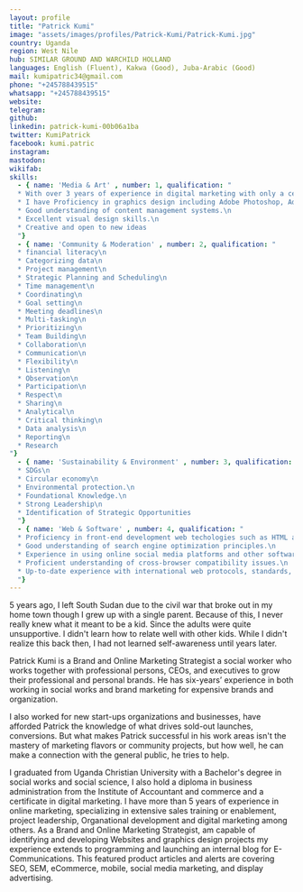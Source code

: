 ```yaml
---
layout: profile
title: "Patrick Kumi"
image: "assets/images/profiles/Patrick-Kumi/Patrick-Kumi.jpg"
country: Uganda
region: West Nile
hub: SIMILAR GROUND AND WARCHILD HOLLAND
languages: English (Fluent), Kakwa (Good), Juba-Arabic (Good)
mail: kumipatric34@gmail.com
phone: "+245788439515"
whatsapp: "+245788439515"
website: 
telegram: 
github: 
linkedin: patrick-kumi-00b06a1ba
twitter: KumiPatrick
facebook: kumi.patric
instagram: 
mastodon: 
wikifab: 
skills:
  - { name: 'Media & Art' , number: 1, qualification: "
  * With over 3 years of experience in digital marketing with only a certificate in digital marketing\n
  * I have Proficiency in graphics design including Adobe Photoshop, Adobe Illustrator, and other visual design tools.\n
  * Good understanding of content management systems.\n
  * Excellent visual design skills.\n
  * Creative and open to new ideas
  "}
  - { name: 'Community & Moderation' , number: 2, qualification: "
  * financial literacy\n
  * Categorizing data\n
  * Project management\n
  * Strategic Planning and Scheduling\n
  * Time management\n
  * Coordinating\n
  * Goal setting\n
  * Meeting deadlines\n
  * Multi-tasking\n
  * Prioritizing\n
  * Team Building\n
  * Collaboration\n
  * Communication\n
  * Flexibility\n
  * Listening\n
  * Observation\n
  * Participation\n
  * Respect\n
  * Sharing\n
  * Analytical\n
  * Critical thinking\n
  * Data analysis\n
  * Reporting\n
  * Research
"}
  - { name: 'Sustainability & Environment' , number: 3, qualification: "
  * SDGs\n
  * Circular economy\n
  * Environmental protection.\n
  * Foundational Knowledge.\n
  * Strong Leadership\n
  * Identification of Strategic Opportunities
  "}
  - { name: 'Web & Software' , number: 4, qualification: "
  * Proficiency in front-end development web techologies such as HTML and CSS, and JavaScript.\n
  * Good understanding of search engine optimization principles.\n
  * Experience in using online social media platforms and other software programs\n
  * Proficient understanding of cross-browser compatibility issues.\n
  * Up-to-date experience with international web protocols, standards, and technologies.
  "}
---
```

5 years ago, I left South Sudan due to the civil war that broke out in my home town though I grew up with a single parent. Because of this, I never really knew what it meant to be a kid. Since the adults were quite unsupportive. I didn't learn how to relate well with other kids. While I didn't realize this back then, I had not learned self-awareness until years later.

Patrick Kumi is a Brand and Online Marketing Strategist a social worker who works together with professional persons, CEOs, and executives to grow their professional and personal brands. He has six-years’ experience in both working in social works and brand marketing for expensive brands and organization.

I also worked for new start-ups organizations and businesses, have afforded Patrick the knowledge of what drives sold-out launches, conversions. But what makes Patrick successful in his work areas isn't the mastery of marketing flavors or community projects, but how well, he can make a connection with the general public, he tries to help.

I graduated from Uganda Christian University with a Bachelor's degree in social works and social science, I also hold a diploma in business administration from the Institute of Accountant and commerce and a certificate in digital marketing. I have more than 5 years of experience in online marketing, specializing in extensive sales training or enablement, project leadership, Organational development and digital marketing among others.
As a Brand and Online Marketing Strategist, am capable of identifying and developing Websites and graphics design projects
my experience extends to programming and launching an internal blog for E-Communications. This featured product articles and alerts are covering SEO, SEM, eCommerce, mobile, social media marketing, and display advertising.
